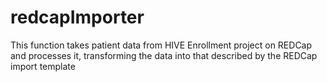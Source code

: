 # redcapImporter
This function takes patient data from HIVE Enrollment project on REDCap and processes it, transforming the data into that described by the REDCap import template
